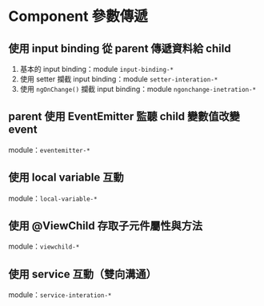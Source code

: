 # Component 參數傳遞

## 使用 input binding 從 parent 傳遞資料給 child

1. 基本的 input binding：module `input-binding-*`
2. 使用 setter 攔截 input binding：module `setter-interation-*`
3. 使用 `ngOnChange()` 攔截 input binding：module `ngonchange-inetration-*`

## parent 使用 EventEmitter 監聽 child 變數值改變 event

module：`eventemitter-*`

## 使用 local variable 互動

module：`local-variable-*`

## 使用 @ViewChild 存取子元件屬性與方法

module：`viewchild-*`

## 使用 service 互動（雙向溝通）

module：`service-interation-*`
